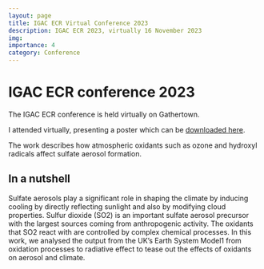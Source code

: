 ```yaml
---
layout: page
title: IGAC ECR Virtual Conference 2023
description: IGAC ECR 2023, virtually 16 November 2023
img:
importance: 4
category: Conference
---
```


# IGAC ECR conference 2023

The IGAC ECR conference is held virtually on Gathertown. 

I attended virtually, presenting a poster which can be [downloaded here](https://vichawans.github.io/assets/pdf/IGAC-ECR-poster-v1.1.pdf).

The work describes how atmospheric oxidants such as ozone and hydroxyl radicals affect sulfate aerosol formation.

## In a nutshell 
Sulfate aerosols play a significant role in shaping the climate
by inducing cooling by directly reflecting sunlight and also by
modifying cloud properties. Sulfur dioxide (SO2) is an important
sulfate aerosol precursor with the largest sources coming from
anthropogenic activity. The oxidants that SO2 react with are
controlled by complex chemical processes.
In this work, we analysed the output from the UK’s Earth
System Model1 from oxidation processes to radiative effect to
tease out the effects of oxidants on aerosol and climate.
